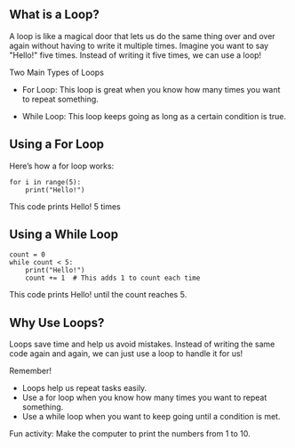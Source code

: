 ## What is a Loop?
A loop is like a magical door that lets us do the same thing over and over again without having to write it multiple times. Imagine you want to say "Hello!" five times. Instead of writing it five times, we can use a loop!

Two Main Types of Loops
* For Loop: This loop is great when you know how many times you want to repeat something.

* While Loop: This loop keeps going as long as a certain condition is true.

## Using a For Loop
Here’s how a for loop works:

```
for i in range(5):
    print("Hello!")
```
This code prints Hello! 5 times

## Using a While Loop

```
count = 0
while count < 5:
    print("Hello!")
    count += 1  # This adds 1 to count each time
```

This code prints Hello! until the count reaches 5.

## Why Use Loops?
Loops save time and help us avoid mistakes. 
Instead of writing the same code again and again, we can just use a loop to handle it for us!

Remember!
* Loops help us repeat tasks easily.
* Use a for loop when you know how many times you want to repeat something.
* Use a while loop when you want to keep going until a condition is met.

Fun activity:
Make the computer to print the numbers from 1 to 10.
